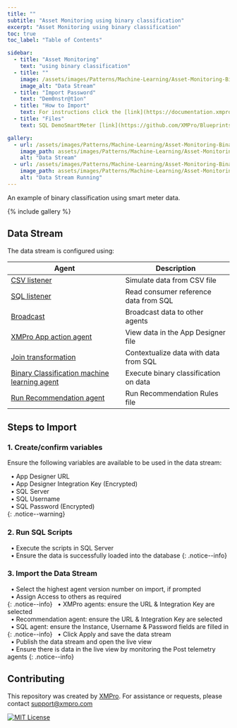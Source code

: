 ```yaml
---
title: ""
subtitle: "Asset Monitoring using binary classification"
excerpt: "Asset Monitoring using binary classification"
toc: true
toc_label: "Table of Contents"

sidebar:
  - title: "Asset Monitoring"
    text: "using binary classification"
  - title: ""
    image: /assets/images/Patterns/Machine-Learning/Asset-Monitoring-Binary-Classification/DataStream_01.png
    image_alt: "Data Stream"
  - title: "Import Password"
    text: "Dem0nstr@t1on"
  - title: "How to Import"
    text: For instructions click the [link](https://documentation.xmpro.com/how-tos/import-export-and-clone#importing "Click Here")
  - title: "Files"
    text: SQL DemoSmartMeter [link](https://github.com/XMPro/Blueprints-Accelerators-Patterns/blob/master/Patterns/Machine%20Learning/Asset%20Monitoring%20-%20Binary%20Classification/SQL%20Scripts/%5BDemoSmartMeter%5D.sql "Click Here") <br />Data Stream [link](https://github.com/XMPro/Blueprints-Accelerators-Patterns/blob/master/Patterns/Machine%20Learning/Asset%20Monitoring%20-%20Binary%20Classification/Asset%20Monitoring%20Binary%20Classification.xuc "Click Here")

gallery:
  - url: /assets/images/Patterns/Machine-Learning/Asset-Monitoring-Binary-Classification/DataStream_01.png
    image_path: assets/images/Patterns/Machine-Learning/Asset-Monitoring-Binary-Classification/DataStream_01.png
    alt: "Data Stream"
  - url: /assets/images/Patterns/Machine-Learning/Asset-Monitoring-Binary-Classification/DataStream_Running_01.png
    image_path: assets/images/Patterns/Machine-Learning/Asset-Monitoring-Binary-Classification/DataStream_Running_01.png
    alt: "Data Stream Running"
---
```

An example of binary classification using smart meter data.

{% include gallery %}

## Data Stream
The data stream is configured using: 

| Agent            | Description                                                  |
| --------         | ------------------------------------------------------------ |
| <a href="https://xmpro.gitbook.io/csv/" target="_blank">CSV listener</a>     | Simulate data from CSV file           |
| <a href="https://xmpro.gitbook.io/azure-sql/" target="_blank">SQL listener</a>     | Read consumer reference data from SQL           |
| <a href="https://xmpro.gitbook.io/broadcast/" target="_blank">Broadcast</a>     | Broadcast data to other agents           |
| <a href="https://xmpro.gitbook.io/xmpro-app/" target="_blank">XMPro App action agent</a>     | View data in the App Designer file           |
| <a href="https://xmpro.gitbook.io/join/" target="_blank">Join transformation</a>     | Contextualize data with data from SQL           |
| <a href="https://xmpro.gitbook.io/binary-classification/" target="_blank">Binary Classification machine learning agent</a>     | Execute binary classification on data           |
| <a href="https://xmpro.gitbook.io/run-recommendation/" target="_blank">Run Recommendation agent</a>     | Run Recommendation Rules file           |

## Steps to Import

### 1. Create/confirm variables
Ensure the following variables are available to be used in the data stream:

&nbsp;&nbsp;&#8226; App Designer URL<br />
&nbsp;&nbsp;&#8226; App Designer Integration Key (Encrypted)<br />
&nbsp;&nbsp;&#8226; SQL Server<br />
&nbsp;&nbsp;&#8226; SQL Username<br />
&nbsp;&nbsp;&#8226; SQL Password (Encrypted)<br />
{: .notice--warning}

### 2. Run SQL Scripts

&nbsp;&nbsp;&#8226; Execute the scripts in SQL Server<br />
&nbsp;&nbsp;&#8226; Ensure the data is successfully loaded into the database 
{: .notice--info}

### 3. Import the Data Stream

&nbsp;&nbsp;&#8226; Select the highest agent version number on import, if prompted<br />
&nbsp;&nbsp;&#8226; Assign Access to others as required<br />
{: .notice--info}
&nbsp;&nbsp;&#8226; XMPro agents: ensure the URL & Integration Key are selected<br />
&nbsp;&nbsp;&#8226; Recommendation agent: ensure the URL & Integration Key are selected<br />
&nbsp;&nbsp;&#8226; SQL agent: ensure the Instance, Username & Password fields are filled in<br />
{: .notice--info}
&nbsp;&nbsp;&#8226; Click Apply and save the data stream<br />
&nbsp;&nbsp;&#8226; Publish the data stream and open the live view<br />
&nbsp;&nbsp;&#8226; Ensure there is data in the live view by monitoring the Post telemetry agents
{: .notice--info}

## Contributing
This repository was created by <a href="https://xmpro.com/">XMPro</a>. 
For assistance or requests, please contact <a href="mailto:support@xmpro.com">support@xmpro.com</a>

[![MIT License](https://img.shields.io/badge/License-MIT-green.svg)](https://choosealicense.com/licenses/mit/)